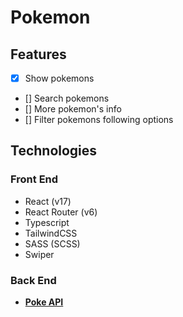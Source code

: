 # Pokemon

## Features

-   [x] Show pokemons
-   [] Search pokemons
-   [] More pokemon's info
-   [] Filter pokemons following options

## Technologies

### Front End

-   React (v17)
-   React Router (v6)
-   Typescript
-   TailwindCSS
-   SASS (SCSS)
-   Swiper

### Back End

-   [**Poke API**](https://pokeapi.co/)
